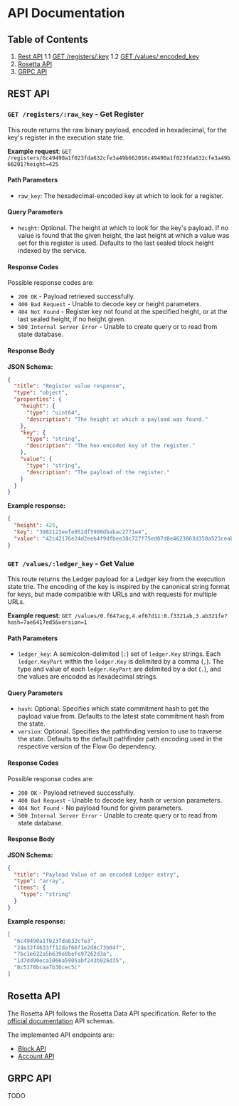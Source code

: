 # API Documentation

## Table of Contents

1. [Rest API](#rest-api)
    1.1 [GET /registers/:key](#get-registerskey---get-register)
    1.2 [GET /values/:encoded_key](#get-valuesencoded_key---get-value)
2. [Rosetta API](#rosetta-api)
3. [GRPC API](#grpc-api)

## REST API

### `GET /registers/:raw_key` - Get Register

This route returns the raw binary payload, encoded in hexadecimal, for the key's register in the execution state trie.

**Example request**: `GET /registers/6c49490a1f023fda632cfe3a49b662016c49490a1f023fda632cfe3a49b66201?height=425`

#### Path Parameters

* `raw_key`: The hexadecimal-encoded key at which to look for a register.

#### Query Parameters

* `height`: Optional. The height at which to look for the key's payload. If no value is found that the given height, the last height at which a value was set for this register is used. Defaults to the last sealed block height indexed by the service.

#### Response Codes

Possible response codes are:

* `200 OK` - Payload retrieved successfully.
* `400 Bad Request` - Unable to decode key or height parameters.
* `404 Not Found` - Register key not found at the specified height, or at the last sealed height, if no height given.
* `500 Internal Server Error` - Unable to create query or to read from state database.

#### Response Body

**JSON Schema:**

```json
{
  "title": "Register value response",
  "type": "object",
  "properties": {
    "height": {
      "type": "uint64",
      "description": "The height at which a payload was found."
    },
    "key": {
      "type": "string",
      "description": "The hex-encoded key of the register."
    },
    "value": {
      "type": "string",
      "description": "The payload of the register."
    }
  }
}
```

**Example response:**

```json
{
  "height": 425,
  "key": "3982123eefe952df5900dbabac2771e4",
  "value": "42c42176e24d2eeb4f9dfbee38c727f75ed07d8e4623863d350a523ceab36411829560e1848aa47aef4bf3bca6cb86c437561fc5d6afb7fa62b0a17559e4f7eb4be8"
}
```

### `GET /values/:ledger_key` - Get Value

This route returns the Ledger payload for a Ledger key from the execution state trie.
The encoding of the key is inspired by the canonical string format for keys, but made compatible with URLs and with requests for multiple URLs.

**Example request**: `GET /values/0.f647acg,4.ef67d11:0.f3321ab,3.ab321fe?hash=7ae6417ed5&version=1`

#### Path Parameters

* `ledger_key`: A semicolon-delimited (`:`) set of `ledger.Key` strings. Each `ledger.KeyPart` within the `ledger.Key` is delimited by a comma (`,`). The type and value of each `ledger.KeyPart` are delimited by a dot (`.`), and the values are encoded as hexadecimal strings.

#### Query Parameters

* `hash`: Optional. Specifies which state commitment hash to get the payload value from. Defaults to the latest state commitment hash from the state.
* `version`: Optional. Specifies the pathfinding version to use to traverse the state. Defaults to the default pathfinder path encoding used in the respective version of the Flow Go dependency.

#### Response Codes

Possible response codes are:

* `200 OK` - Payload retrieved successfully.
* `400 Bad Request` - Unable to decode key, hash or version parameters.
* `404 Not Found` - No payload found for given parameters.
* `500 Internal Server Error` - Unable to create query or to read from state database.

#### Response Body

**JSON Schema:**

```json
{
  "title": "Payload Value of an encoded Ledger entry",
  "type": "array",
  "items": {
    "type": "string"
  }
}
```

**Example response:**

```json
[
  "6c49490a1f023fda632cfe3",
  "24e32f4633ff12daf66f1e2d8c73b04f",
  "7bc1e622a5b639e8befe97262d3a",
  "1d7dd90eca1066a5905abf243b926d35",
  "8c5178bcaa7b30cec5c"
]
```

## Rosetta API

The Rosetta API follows the Rosetta Data API specification. Refer to the [official documentation](https://www.rosetta-api.org/docs/data_api_introduction.html) API schemas.

The implemented API endpoints are:

* [Block API](https://www.rosetta-api.org/docs/BlockApi.html)
* [Account API](https://www.rosetta-api.org/docs/AccountApi.html)

## GRPC API

TODO
